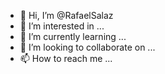 - 👋 Hi, I’m @RafaelSalaz
- 👀 I’m interested in ...
- 🌱 I’m currently learning ...
- 💞️ I’m looking to collaborate on ...
- 📫 How to reach me ...

<!---
RafaelSalaz/RafaelSalaz is a ✨ special ✨ repository because its `README.md` (this file) appears on your GitHub profile.
You can click the Preview link to take a look at your changes.
--->
